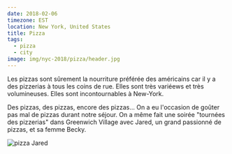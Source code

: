 ```yaml
---
date: 2018-02-06
timezone: EST
location: New York, United States
title: Pizza
tags:
  - pizza
  - city
image: img/nyc-2018/pizza/header.jpg
---
```


Les pizzas sont sûrement la nourriture préférée des américains car il y a des pizzerias à tous les coins de rue. Elles sont très variéews et très volumineuses. Elles sont incontournables à New-York.
  
 Des pizzas, des pizzas, encore des pizzas... On a eu l'occasion de goûter pas mal de pizzas durant notre séjour. On a même fait une soirée "tournées des pizzerias" dans Greenwich Village avec Jared, un grand passionné de pizzas, et sa femme Becky.

![pizza Jared](img/nyc-2018/pizza/jared.jpg)



